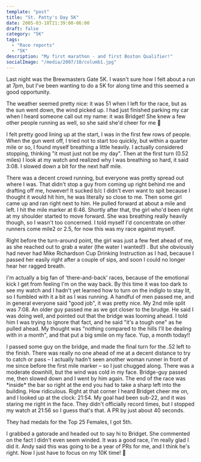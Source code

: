 ```yaml
---
template: "post"
title: "St. Patty's Day 5K"
date: 2005-03-18T21:39:00-06:00
draft: false
category: "5K"
tags:
  - "Race reports"
  - "5K"
description: "My first marathon - and first Boston Qualifier!"
socialImage: "/media/2007/10/columb1.jpg"
---
```



Last night was the Brewmasters Gate 5K. I wasn't sure how I felt about a run at 7pm, but I've been wanting to do a 5K for along time and this seemed a good opportunity.

The weather seemed pretty nice: it was 51 when I left for the race, but as the sun went down, the wind picked up. I had just finished parking my car when I heard someone call out my name: it was Bridget! She knew a few other people running as well, so she said she'd cheer for me 🙂

I felt pretty good lining up at the start, I was in the first few rows of people. When the gun went off, I tried not to start too quickly, but within a quarter mile or so, I found myself breathing a little heavily. I actually considered stopping, thinking "it must just not be my day". Then at the first turn (0.52 miles) I look at my watch and realized why I was breathing so hard, it said 3:08. I slowed down a bit for the next half mile.

There was a decent crowd running, but everyone was pretty spread out where I was. That didn't stop a guy from coming up right behind me and drafting off me, however! It sucked b/c I didn't even want to spit because I thought it would hit him, he was literally so close to me. Then some girl came up and ran right next to him. He pulled forward at about a mile and left. I hit the mile marker at 6:46. Shortly after that, the girl who'd been right at my shoulder started to move forward. She was breathing really heavily though, so I wasn't too concerned. I told myself I'd concentrate on other runners come mile2 or 2.5, for now this was my race against myself. 

Right before the turn-around point, the girl was just a few feet ahead of me, as she reached out to grab a water (the water I wanted!) . But she obviously had never had Mike Richardson Cup Drinking Instruction as I had, because I passed her easily right after a couple of sips, and soon I could no longer hear her ragged breath. 

I'm actually a big fan of &#8216;there-and-back' races, because of the emotional kick I get from feeling I'm on the way back. By this time it was too dark to see my watch and I hadn't yet learned how to turn on the indiglo to stay lit, so I fumbled with it a bit as I was running. A handful of men passed me, and in general everyone said "good job", it was pretty nice. My 2nd mile split was 7:08. An older guy passed me as we got closer to the brudge. He said I was doing well, and pointed out that the bridge was looming ahead. I told him I was trying to ignore that fact, and he said "it's a tough one" as he pulled ahead. My thought was "nothing compared to the hills I'll be dealing with in a month", and that put a big smile on my face. Yup, a month today!! 

I passed some guy on the bridge, and made the final turn for the .52 left to the finish. There was really no one ahead of me at a decent distance to try to catch or pass – I actually hadn't seen another woman runner in front of me since before the first mile marker – so I just chugged along. There was a moderate downhill, but the wind was cold in my face. Bridge-guy passed me, then slowed down and I went by him again. The end of the race was \*inside\* the bar so right at the end you had to take a sharp left into the building. How ridiculous. Right at that corner I heard Bridget cheer me on, and I looked up at the clock: 21:54. My goal had been sub-22, and it was staring me right in the face. They didn't officially record times, but I stopped my watch at 21:56 so I guess that's that. A PR by just about 40 seconds.

They had medals for the Top 25 Females, I got 5th.

I grabbed a gatorade and headed out to say hi to Bridget. She commented on the fact I didn't even seem winded. It was a good race, I'm really glad I did it. Andy said this was going to be a year of PRs for me, and I think he's right. Now I just have to focus on my 10K time! 🙂